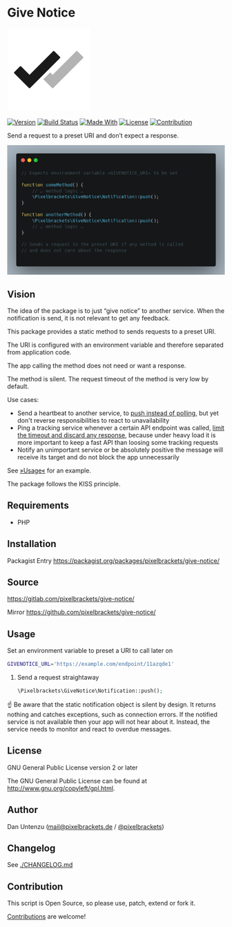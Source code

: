 # Give Notice

![Logo](docs/icon.png)

[![Version](https://img.shields.io/packagist/v/pixelbrackets/give-notice.svg?style=flat-square)](https://packagist.org/packages/pixelbrackets/give-notice/)
[![Build Status](https://img.shields.io/gitlab/pipeline/pixelbrackets/give-notice?style=flat-square)](https://gitlab.com/pixelbrackets/give-notice/pipelines)
[![Made With](https://img.shields.io/badge/made_with-php-blue?style=flat-square)](https://gitlab.com/pixelbrackets/give-notice#requirements)
[![License](https://img.shields.io/badge/license-gpl--2.0--or--later-blue.svg?style=flat-square)](https://spdx.org/licenses/GPL-2.0-or-later.html)
[![Contribution](https://img.shields.io/badge/contributions_welcome-%F0%9F%94%B0-brightgreen.svg?labelColor=brightgreen&style=flat-square)](https://gitlab.com/pixelbrackets/give-notice/-/blob/master/CONTRIBUTING.md)

Send a request to a preset URI and don’t expect a response.

![Screenshot](./docs/screenshot.png)

## Vision

The idea of the package is to just “give notice” to another service. When the
notification is send, it is not relevant to get any feedback.

This package provides a static method to sends requests to a preset URI.

The URI is configured with an environment variable and therefore separated
from application code.

The app calling the method does not need or want a response.

The method is silent. The request timeout of the method is very low by default.

Use cases:
- Send a heartbeat to another service, to 
  [push instead of polling](https://resthooks.org/), but yet don't reverse
  responsibilities to react to unavailability
- Ping a tracking service whenever a certain API endpoint was called,
  [limit the timeout and discard any response](https://stackoverflow.com/questions/14359926/send-http-request-from-php-without-waiting-for-response),
  because under heavy load it is more important to keep a fast API than 
  loosing some tracking requests
- Notify an unimportant service or be absolutely positive the message will
  receive its target and do not block the app unnecessarily

See [»Usage«](#usage) for an example.

The package follows the KISS principle.

## Requirements

- PHP

## Installation

Packagist Entry https://packagist.org/packages/pixelbrackets/give-notice/

## Source

https://gitlab.com/pixelbrackets/give-notice/

Mirror https://github.com/pixelbrackets/give-notice/

## Usage

Set an environment variable to preset a URI to call later on
   ```bash
   GIVENOTICE_URL='https://example.com/endpoint/11azqde1'
   ```

1. Send a request straightaway
   ```php
   \Pixelbrackets\GiveNotice\Notification::push();
   ```

☝️ Be aware that the static notification object is silent by design. It returns
nothing and catches exceptions, such as connection errors. If the notified 
service is not available then your app will not hear about it. Instead, 
the service needs to monitor and react to overdue messages.

## License

GNU General Public License version 2 or later

The GNU General Public License can be found at http://www.gnu.org/copyleft/gpl.html.

## Author

Dan Untenzu (<mail@pixelbrackets.de> / [@pixelbrackets](https://pixelbrackets.de))

## Changelog

See [./CHANGELOG.md](CHANGELOG.md)

## Contribution

This script is Open Source, so please use, patch, extend or fork it.

[Contributions](CONTRIBUTING.md) are welcome!
